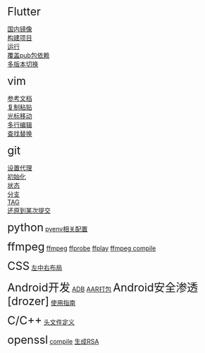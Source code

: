 
<font style="font-size:25px">Flutter</font>

[国内镜像](./flutter/国内镜像/README.md)  
[构建项目](./flutter/构建项目/README.md)  
[运行](./flutter/运行/README.md)  
[覆盖pub包依赖](./flutter/覆盖pub包依赖/README.md)  
[多版本切换](./flutter/多版本切换/README.md)  

<font style="font-size:25px">vim</font>

[参考文档](https://blog.csdn.net/weixin_37657720/article/details/80645991)  
[复制粘贴](./vim/复制粘贴/README.md)  
[光标移动](./vim/光标移动/README.md)  
[多行编辑](./vim/多行编辑/README.md)  
[查找替换](./vim/查找替换/README.md)  

<font style="font-size:25px">git</font>

[设置代理](./git/proxy/README.md)  
[初始化](./git/init/README.md)  
[状态](./git/status/README.md)  
[分支](./git/branch/README.md)  
[TAG](./git/tag/README.md)  
[还原到某次提交](./git/reset/README.md)

<font style="font-size:25px">python</font>
[pyenv相关配置](./python/pyenv/README.md)

<font style="font-size:25px">ffmpeg</font>
[ffmpeg](./ffmpeg/ffmpeg/README.md)
[ffprobe](./ffmpeg/ffmpeg/README.md)
[ffplay](./ffmpeg/ffmpeg/README.md)
[ffmpeg compile](./ffmpeg/compile/README.md)

<font style="font-size:25px">CSS</font>
[左中右布局](./css/left-middle-right/READED.md)

<font style="font-size:25px">Android开发</font>
[ADB](./android/adb/README.md)
[AAR打包](./android/aar%E6%89%93%E5%8C%85%E8%84%9A%E6%9C%AC/README.md)
<font style="font-size:25px">Android安全渗透[drozer]</font>
[使用指南](./drozer/README.md)

<font style="font-size:25px">C/C++</font>
[头文件定义](/c/c%2B%2B/%E5%A4%B4%E6%96%87%E4%BB%B6%E5%AE%9A%E4%B9%89.md)

<font style="font-size:25px">openssl</font>
[compile](/openssl/compile/README.md)
[生成RSA](/openssl/generate/rsa/README.md)
